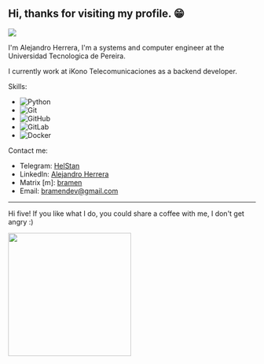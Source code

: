 ## Hi, thanks for visiting my profile. 😁 
![](https://komarev.com/ghpvc/?username=bramenn&label=PROFILE+VIEWS&style=for-the-badge&color=green)

I'm Alejandro Herrera, I'm a systems and computer engineer at the Universidad Tecnologica de Pereira.

I currently work at iKono Telecomunicaciones as a backend developer.

Skills:
- ![Python](https://img.shields.io/badge/-Python-333333?style=flat&logo=python)
- ![Git](https://img.shields.io/badge/-Git-333333?style=flat&logo=git)
- ![GitHub](https://img.shields.io/badge/-GitHub-333333?style=flat&logo=github)
- ![GitLab](https://img.shields.io/badge/-GitLab-333333?style=flat&logo=gitlab)
- ![Docker](https://img.shields.io/badge/-Docker-333333?style=flat&logo=docker)

Contact me:
- Telegram: [HelStan](https://t.me/HelStan)
- LinkedIn: [Alejandro Herrera](https://linkedin.com/in/brayan-alejandro-herrera-amariles-73a516126/)
- Matrix [m]: [bramen](https://matrix.to/#/@bramen:bramen.com.co)
- Email: bramendev@gmail.com

---

Hi five! If you like what I do, you could share a coffee with me, I don't get angry :)

<a  href="https://www.buymeacoffee.com/bramen"><img src="https://user-images.githubusercontent.com/50601186/201456601-ff10ba2c-32c9-4a74-9607-968f7c7a0efe.png" alt="" data-canonical-src="https://gyazo.com/eb5c5741b6a9a16c692170a41a49c858.png" width="250" height="250" /> </a>
